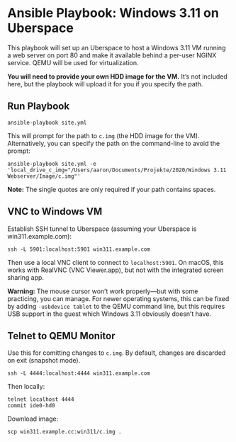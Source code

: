 # Ansible Playbook: Windows 3.11 on Uberspace

This playbook will set up an Uberspace to host a Windows 3.11 VM running a web server on port 80 and make it available behind a per-user NGINX service. QEMU will be used for virtualization.

**You will need to provide your own HDD image for the VM.** It’s not included here, but the playbook will upload it for you if you specify the path.

## Run Playbook

```
ansible-playbook site.yml
```

This will prompt for the path to `c.img` (the HDD image for the VM). Alternatively, you can specify the path on the command-line to avoid the prompt:

```
ansible-playbook site.yml -e 'local_drive_c_img="/Users/aaron/Documents/Projekte/2020/Windows 3.11 Webserver/Image/c.img"'
```

**Note:** The single quotes are only required if your path contains spaces.

## VNC to Windows VM

Establish SSH tunnel to Uberspace (assuming your Uberspace is win311.example.com):

```
ssh -L 5901:localhost:5901 win311.example.com
```

Then use a local VNC client to connect to `localhost:5901`. On macOS, this works with RealVNC (VNC Viewer.app), but not with the integrated screen sharing app.

**Warning:** The mouse cursor won’t work properly—but with some practicing, you can manage. For newer operating systems, this can be fixed by adding `-usbdevice tablet` to the QEMU command line, but this requires USB support in the guest which Windows 3.11 obviously doesn’t have.

## Telnet to QEMU Monitor

Use this for comitting changes to `c.img`. By default, changes are discarded on exit (snapshot mode).

```
ssh -L 4444:localhost:4444 win311.example.com
```

Then locally:

```
telnet localhost 4444
commit ide0-hd0
```

Download image:

```
scp win311.example.cc:win311/c.img .
```

